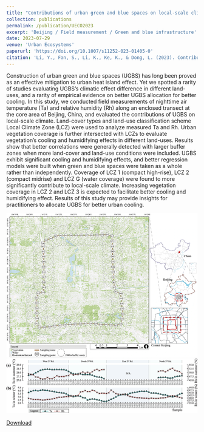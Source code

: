 ```yaml
---
title: "Contributions of urban green and blue spaces on local-scale climate in the core area of Beijing, China"
collection: publications
permalink: /publication/UECO2023
excerpt: 'Beijing / Field measurement / Green and blue infrastructure'
date: 2023-07-29
venue: 'Urban Ecosystems'
paperurl: 'https://doi.org/10.1007/s11252-023-01405-0'
citation: 'Li, Y., Fan, S., Li, K., Ke, K., & Dong, L. (2023). Contributions of urban green and blue spaces on local-scale climate in the core area of Beijing, China. Urban Ecosystems.'
---
```

Construction of urban green and blue spaces (UGBS) has long been proved as an effective mitigation to urban heat island effect. Yet we spotted a rarity of studies evaluating UGBS’s climatic effect difference in different land-uses, and a rarity of empirical evidence on better UGBS allocation for better cooling. In this study, we conducted field measurements of nighttime air temperature (Ta) and relative humidity (Rh) along an enclosed transect at the core area of Beijing, China, and evaluated the contributions of UGBS on local-scale climate. Land-cover types and land-use classification scheme Local Climate Zone (LCZ) were used to analyze measured Ta and Rh. Urban vegetation coverage is further intersected with LCZs to evaluate vegetation’s cooling and humidifying effects in different land-uses. Results show that better correlations were generally detected with larger buffer zones when more land-cover and land-use conditions were included. UGBS exhibit significant cooling and humidifying effects, and better regression models were built when green and blue spaces were taken as a whole rather than independently. Coverage of LCZ 1 (compact high-rise), LCZ 2 (compact midrise) and LCZ G (water coverage) were found to more significantly contribute to local-scale climate. Increasing vegetation coverage in LCZ 2 and LCZ 3 is expected to facilitate better cooling and humidifying effect. Results of this study may provide insights for practitioners to allocate UGBS for better urban cooling.

![Abstract](/images/UECO2023.png)
![Fig](/images/UECO2023-2.png)

[Download](http://yilun595.github.io/files/UECO2023.pdf)


